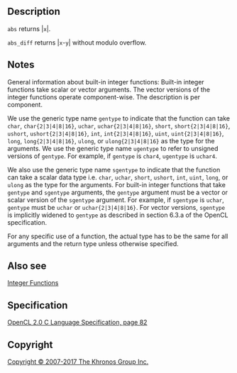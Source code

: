 
## Description

`abs` returns |`x`|.

`abs_diff` returns |`x`-`y`| without modulo overflow.

## Notes

General information about built-in integer functions: Built-in integer
functions take scalar or vector arguments. The vector versions of the
integer functions operate component-wise. The description is per
component.

We use the generic type name `gentype` to indicate that the function can
take `char`, `char{2|3|4|8|16}`, `uchar`, `uchar{2|3|4|8|16}`, `short`,
`short{2|3|4|8|16}`, `ushort`, `ushort{2|3|4|8|16}`, `int`,
`int{2|3|4|8|16}`, `uint`, `uint{2|3|4|8|16}`, `long`,
`long{2|3|4|8|16}`, `ulong`, or `ulong{2|3|4|8|16}` as the type for the
arguments. We use the generic type name `ugentype` to refer to unsigned
versions of `gentype`. For example, if `gentype` is `char4`, `ugentype`
is `uchar4`.

We also use the generic type name `sgentype` to indicate that the
function can take a scalar data type i.e. `char`, `uchar`, `short`,
`ushort`, `int`, `uint`, `long`, or `ulong` as the type for the
arguments. For built-in integer functions that take `gentype` and
`sgentype` arguments, the `gentype` argument must be a vector or scalar
version of the `sgentype` argument. For example, if `sgentype` is
`uchar`, `gentype` must be `uchar` or `uchar{2|3|4|8|16}`. For vector
versions, `sgentype` is implicitly widened to `gentype` as described in
section 6.3.a of the OpenCL specification.

For any specific use of a function, the actual type has to be the same
for all arguments and the return type unless otherwise specified.

## Also see

[Integer Functions](integerFunctions.html)

## Specification

[OpenCL 2.0 C Language Specification, page
82](https://www.khronos.org/registry/cl/specs/opencl-2.0-openclc.pdf#page=82)

## Copyright

[Copyright © 2007-2017 The Khronos Group Inc.](copyright.html)
